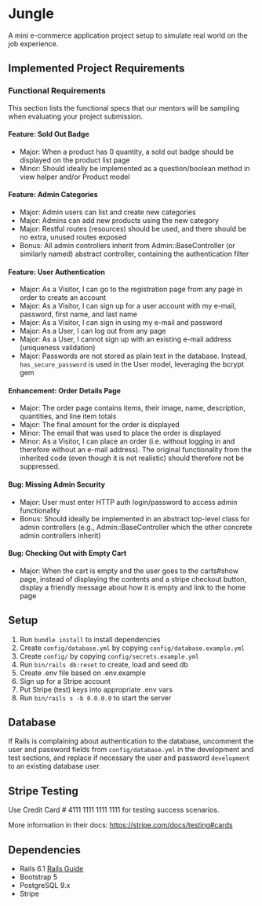 # Jungle

A mini e-commerce application project setup to simulate real world on the job experience.  

## Implemented Project Requirements

### Functional Requirements

This section lists the functional specs that our mentors will be sampling when evaluating your project submission.

#### Feature: Sold Out Badge
- Major: When a product has 0 quantity, a sold out badge should be displayed on the product list page
- Minor: Should ideally be implemented as a question/boolean method in view helper and/or Product model

#### Feature: Admin Categories
- Major: Admin users can list and create new categories
- Major: Admins can add new products using the new category
- Major: Restful routes (resources) should be used, and there should be no extra, unused routes exposed
- Bonus: All admin controllers inherit from Admin::BaseController (or similarly named) abstract controller, containing the authentication filter

#### Feature: User Authentication
- Major: As a Visitor, I can go to the registration page from any page in order to create an account
- Major: As a Visitor, I can sign up for a user account with my e-mail, password, first name, and last name
- Major: As a Visitor, I can sign in using my e-mail and password
- Major: As a User, I can log out from any page
- Major: As a User, I cannot sign up with an existing e-mail address (uniqueness validation)
- Major: Passwords are not stored as plain text in the database. Instead, `has_secure_password` is used in the User model, leveraging the bcrypt gem

#### Enhancement: Order Details Page
- Major: The order page contains items, their image, name, description, quantities, and line item totals
- Major: The final amount for the order is displayed
- Minor: The email that was used to place the order is displayed
- Minor: As a Visitor, I can place an order (i.e. without logging in and therefore without an e-mail address). The original functionality from the inherited code (even though it is not realistic) should therefore not be suppressed.

#### Bug: Missing Admin Security
- Major: User must enter HTTP auth login/password to access admin functionality
- Bonus: Should ideally be implemented in an abstract top-level class for admin controllers (e.g., Admin::BaseController which the other concrete admin controllers inherit)

#### Bug: Checking Out with Empty Cart
- Major: When the cart is empty and the user goes to the carts#show page, instead of displaying the contents and a stripe checkout button, display a friendly message about how it is empty and link to the home page


## Setup

1. Run `bundle install` to install dependencies
2. Create `config/database.yml` by copying `config/database.example.yml`
3. Create `config/` by copying `config/secrets.example.yml`
4. Run `bin/rails db:reset` to create, load and seed db
5. Create .env file based on .env.example
6. Sign up for a Stripe account
7. Put Stripe (test) keys into appropriate .env vars
8. Run `bin/rails s -b 0.0.0.0` to start the server

## Database

If Rails is complaining about authentication to the database, uncomment the user and password fields from `config/database.yml` in the development and test sections, and replace if necessary the user and password `development` to an existing database user.

## Stripe Testing

Use Credit Card # 4111 1111 1111 1111 for testing success scenarios.

More information in their docs: <https://stripe.com/docs/testing#cards>

## Dependencies

- Rails 6.1 [Rails Guide](http://guides.rubyonrails.org/v6.1/)
- Bootstrap 5
- PostgreSQL 9.x
- Stripe
